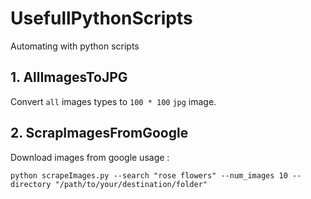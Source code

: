 # UsefullPythonScripts
Automating with python scripts

## 1. AllImagesToJPG 
Convert ```all``` images types to ```100 * 100``` ```jpg``` image.


## 2. ScrapImagesFromGoogle
Download images from google 
usage :
``` 
python scrapeImages.py --search "rose flowers" --num_images 10 --directory "/path/to/your/destination/folder" 
```
